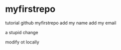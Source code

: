 # myfirstrepo
tutorial github myfirstrepo
add my name
add my email

a stupid change 

modify ot locally
